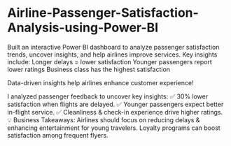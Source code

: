 # Airline-Passenger-Satisfaction-Analysis-using-Power-BI
Built an interactive Power BI dashboard to analyze passenger satisfaction trends, uncover insights, and help airlines improve services. Key insights include:
Longer delays = lower satisfaction
Younger passengers report lower ratings
Business class has the highest satisfaction

Data-driven insights help airlines enhance customer experience!

I analyzed passenger feedback to uncover key insights:
✅ 30% lower satisfaction when flights are delayed.
✅ Younger passengers expect better in-flight service.
✅ Cleanliness & check-in experience drive higher ratings.
💡 Business Takeaways:
Airlines should focus on reducing delays & enhancing entertainment for young travelers.
Loyalty programs can boost satisfaction among frequent flyers.
